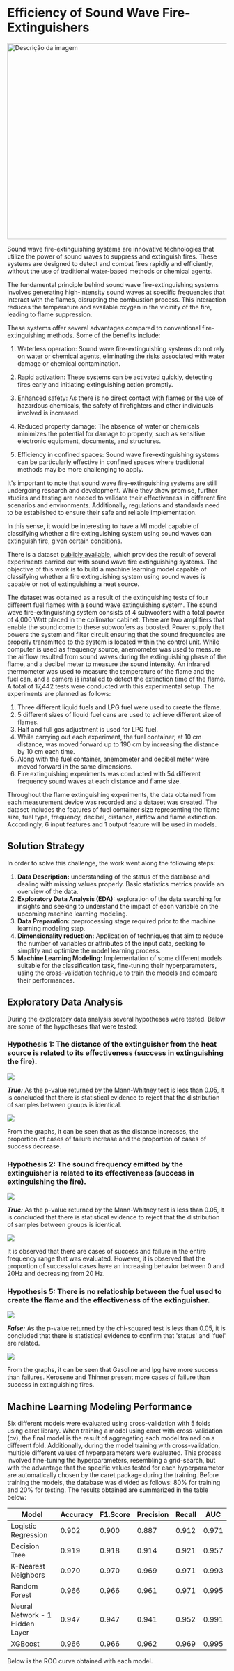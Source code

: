 # Efficiency of Sound Wave Fire-Extinguishers

<img src="img/cover.png" alt="Descrição da imagem" width="1000" height="450">


Sound wave fire-extinguishing systems are innovative technologies that utilize the power of sound waves to suppress and extinguish fires. These systems are designed to detect and combat fires rapidly and efficiently, without the use of traditional water-based methods or chemical agents.

The fundamental principle behind sound wave fire-extinguishing systems involves generating high-intensity sound waves at specific frequencies that interact with the flames, disrupting the combustion process. This interaction reduces the temperature and available oxygen in the vicinity of the fire, leading to flame suppression.

These systems offer several advantages compared to conventional fire-extinguishing methods. Some of the benefits include:

1. Waterless operation: Sound wave fire-extinguishing systems do not rely on water or chemical agents, eliminating the risks associated with water damage or chemical contamination.

2. Rapid activation: These systems can be activated quickly, detecting fires early and initiating extinguishing action promptly.

3. Enhanced safety: As there is no direct contact with flames or the use of hazardous chemicals, the safety of firefighters and other individuals involved is increased.

4. Reduced property damage: The absence of water or chemicals minimizes the potential for damage to property, such as sensitive electronic equipment, documents, and structures.

5. Efficiency in confined spaces: Sound wave fire-extinguishing systems can be particularly effective in confined spaces where traditional methods may be more challenging to apply.

It's important to note that sound wave fire-extinguishing systems are still undergoing research and development. While they show promise, further studies and testing are needed to validate their effectiveness in different fire scenarios and environments. Additionally, regulations and standards need to be established to ensure their safe and reliable implementation.

In this sense, it would be interesting to have a Ml model capable of classifying whether a fire extinguishing system using sound waves can extinguish fire, given certain conditions. 

There is a dataset [publicly available](https://www.muratkoklu.com/datasets/vtdhnd07.php), which provides the result of several experiments carried out with sound wave fire extinguishing systems. The objective of this work is to build a machine learning model capable of classifying whether a fire extinguishing system using sound waves is capable or not of extinguishing a heat source.

The dataset was obtained as a result of the extinguishing tests of four different fuel flames with a sound wave extinguishing system. The sound wave fire-extinguishing system consists of 4 subwoofers with a total power of 4,000 Watt placed in the collimator cabinet. There are two amplifiers that enable the sound come to these subwoofers as boosted. Power supply that powers the system and filter circuit ensuring that the sound frequencies are properly transmitted to the system is located within the control unit. While computer is used as frequency source, anemometer was used to measure the airflow resulted from sound waves during the extinguishing phase of the flame, and a decibel meter to measure the sound intensity. An infrared thermometer was used to measure the temperature of the flame and the fuel can, and a camera is installed to detect the extinction time of the flame. A total of 17,442 tests were conducted with this experimental setup. The experiments are planned as follows:
1. Three different liquid fuels and LPG fuel were used to create the flame.
2. 5 different sizes of liquid fuel cans are used to achieve different size of flames.
3. Half and full gas adjustment is used for LPG fuel.
4. While carrying out each experiment, the fuel container, at 10 cm distance, was moved forward up to 190 cm by increasing the distance by 10 cm each time.
5. Along with the fuel container, anemometer and decibel meter were moved forward in the same dimensions.
6. Fire extinguishing experiments was conducted with 54 different frequency sound waves at each distance and flame size.

Throughout the flame extinguishing experiments, the data obtained from each measurement device was recorded and a dataset was created. The dataset includes the features of fuel container size representing the flame size, fuel type, frequency, decibel, distance, airflow and flame extinction. Accordingly, 6 input features and 1 output feature will be used in models.

## Solution Strategy
In order to solve this challenge, the work went along the following steps:
1. **Data Description:** understanding of the status of the database and dealing with missing values properly. Basic statistics metrics provide an overview of the data.
2. **Exploratory Data Analysis (EDA):** exploration of the data searching for insights and seeking to understand the impact of each variable on the upcoming machine learning modeling.
3. **Data Preparation:** preprocessing stage required prior to the machine learning modeling step.
4. **Dimensionality reduction:** Application of techniques that aim to reduce the number of variables or attributes of the input data, seeking to simplify and optimize the model learning process.
5. **Machine Learning Modeling:** Implementation of some different models suitable for the classification task, fine-tuning their hyperparameters, using the cross-validation technique to train the models and compare their performances.

## Exploratory Data Analysis

During the exploratory data analysis several hypotheses were tested. Below are some of the hypotheses that were tested:

### Hypothesis 1: The distance of the extinguisher from the heat source is related to its effectiveness (success in extinguishing the fire).

![](img/H1_test.png)

***True:*** As the p-value returned by the Mann-Whitney test is less than 0.05, it is concluded that there is statistical evidence to reject that the distribution of samples between groups is identical.

![](img/H1.png)

From the graphs, it can be seen that as the distance increases, the proportion of cases of failure increase and the proportion of cases of success decrease.

### Hypothesis 2: The sound frequency emitted by the extinguisher is related to its effectiveness (success in extinguishing the fire).

![](img/H2_test.png)

***True:*** As the p-value returned by the Mann-Whitney test is less than 0.05, it is concluded that there is statistical evidence to reject that the distribution of samples between groups is identical.

![](img/H2.png)

It is observed that there are cases of success and failure in the entire frequency range that was evaluated. However, it is observed that the proportion of successful cases have an increasing behavior between 0 and 20Hz and decreasing from 20 Hz.


### Hypothesis 5: There is no relatioship between the fuel used to create the flame and the effectiveness of the extinguisher.

![](img/H5_test.png)

***False:*** As the p-value returned by the chi-squared test is less than 0.05, it is concluded that there is statistical evidence to confirm that 'status' and 'fuel' are related.

![](img/H5.png)

From the graphs, it can be seen that Gasoline and lpg have more success than failures. Kerosene and Thinner present more cases of failure than success in extinguishing fires.

## Machine Learning Modeling Performance
Six different models were evaluated using cross-validation with 5 folds using caret library. When training a model using caret with cross-validation (cv), the final model is the result of aggregating each model trained on a different fold. Additionally, during the model training with cross-validation, multiple different values of hyperparameters were evaluated. This process involved fine-tuning the hyperparameters, resembling a grid-search, but with the advantage that the specific values tested for each hyperparameter are automatically chosen by the caret package during the training.
Before training the models, the database was divided as follows: 80% for training and 20% for testing. The results obtained are summarized in the table below:

|Model|Accuracy|F1.Score|Precision|Recall| AUC|
|--------------------------------|---------|--------|----------|--------------|-----------------|
|Logistic Regression             |0.902	   |0.900   |0.887	   |0.912         |0.971            |
|Decision Tree                   |0.919	   |0.918	  |0.914     |0.921         |0.957            |
|K-Nearest Neighbors             |0.970    |0.970   |0.969     |0.971         |0.993            |
|Random Forest                   |0.966    |0.966   |0.961     |0.971         |0.995            |
|Neural Network - 1 Hidden Layer |0.947	   |0.947   |0.941	   |0.952         |0.991            |
|XGBoost                         |0.966    |0.966   |0.962     |0.969         |0.995            |

Below is the ROC curve obtained with each model.

